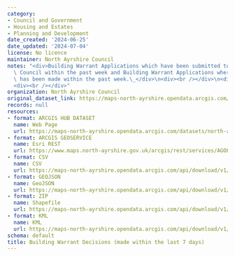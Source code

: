 ```yaml
---
category:
- Council and Government
- Housing and Estates
- Planning and Development
date_created: '2024-06-25'
date_updated: '2024-07-04'
license: No licence
maintainer: North Ayrshire Council
notes: "<div>Building Warrant Applications which have been submitted to North Ayrshire\
  \ Council within the past week and Building Warrant Applications where a decision\
  \ has been made within the past week.\_</div>\n<div><br /></div>\n<div><br /></div>\n\
  <div><br /></div>"
organization: North Ayrshire Council
original_dataset_link: https://maps-north-ayrshire.opendata.arcgis.com/datasets/north-ayrshire::building-warrant-decisions-made-within-the-last-7-days
records: null
resources:
- format: ARCGIS HUB DATASET
  name: Web Page
  url: https://maps-north-ayrshire.opendata.arcgis.com/datasets/north-ayrshire::building-warrant-decisions-made-within-the-last-7-days
- format: ARCGIS GEOSERVICE
  name: Esri REST
  url: https://www.maps.north-ayrshire.gov.uk/arcgis/rest/services/AGOL/Building_Warrant_Applications_Weekly/FeatureServer/1
- format: CSV
  name: CSV
  url: https://maps-north-ayrshire.opendata.arcgis.com/api/download/v1/items/40979f8ff6314a029c2dfc2dd1342cca/csv?layers=1
- format: GEOJSON
  name: GeoJSON
  url: https://maps-north-ayrshire.opendata.arcgis.com/api/download/v1/items/40979f8ff6314a029c2dfc2dd1342cca/geojson?layers=1
- format: ZIP
  name: Shapefile
  url: https://maps-north-ayrshire.opendata.arcgis.com/api/download/v1/items/40979f8ff6314a029c2dfc2dd1342cca/shapefile?layers=1
- format: KML
  name: KML
  url: https://maps-north-ayrshire.opendata.arcgis.com/api/download/v1/items/40979f8ff6314a029c2dfc2dd1342cca/kml?layers=1
schema: default
title: Building Warrant Decisions (made within the last 7 days)
---
```

